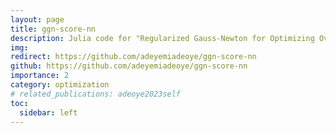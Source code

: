 ```yaml
---
layout: page
title: ggn-score-nn
description: Julia code for "Regularized Gauss-Newton for Optimizing Overparameterized Neural Networks." 
img: 
redirect: https://github.com/adeyemiadeoye/ggn-score-nn
github: https://github.com/adeyemiadeoye/ggn-score-nn
importance: 2
category: optimization
# related_publications: adeoye2023self
toc:
  sidebar: left
---
```

